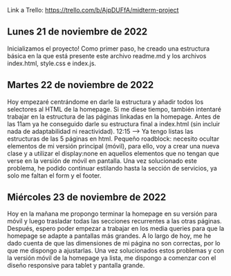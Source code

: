 Link a Trello: https://trello.com/b/AjpDUFfA/midterm-project

## Lunes 21 de noviembre de 2022

Inicializamos el proyecto! Como primer paso, he creado una estructura básica en la que está presente este archivo readme.md y los archivos index.html, style.css e index.js.

## Martes 22 de noviembre de 2022

Hoy empezaré centrándome en darle la estructura y añadir todos los selectores al HTML de la homepage. Si me diese tiempo, también intentaré trabajar en la estructura de las páginas linkadas en la homepage. Antes de las 11am ya he conseguido darle su estructura final a index.html (sin incluir nada de adaptabilidad ni reactividad). 12:15 --> Ya tengo listas las estructuras de las 5 páginas en html. Pequeño roadblock: necesito ocultar elementos de mi versión principal (móvil), para ello, voy a crear una nueva clase y a utilizar el display:none en aquellos elementos que no tengan que verse en la versión de móvil en pantalla.
Una vez solucionado este problema, he podido continuar estilando hasta la sección de servicios, ya solo me faltan el form y el footer.

## Miércoles 23 de noviembre de 2022

Hoy en la mañana me propongo terminar la homepage en su versión para móvil y luego trasladar todas las secciones recurrentes a las otras páginas. Después, espero poder empezar a trabajar en los media queries para que la homepage se adapte a pantallas más grandes. A lo largo de hoy, me he dado cuenta de que las dimensiones de mi página no son correctas, por lo que me dispongo a ajustarlas. Una vez solucionados estos problemas y con la versión móvil de la homepage ya lista, me dispongo a comenzar con el diseño responsive para tablet y pantalla grande.
